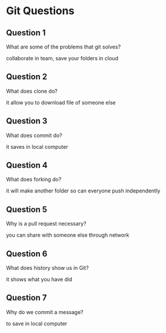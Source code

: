 # Git Questions

## Question 1

What are some of the problems that git solves?

<!-- Answer the question under this comment -->
collaborate in team, save your folders in cloud

## Question 2

What does clone do?

<!-- Answer the question under this comment -->
it allow you to download file of someone else

## Question 3

What does commit do?

<!-- Answer the question under this comment -->
it saves in local computer

## Question 4

What does forking do?

<!-- Answer the question under this comment -->
it will make another folder so can everyone push independently

## Question 5

Why is a pull request necessary?

<!-- Answer the question under this comment -->
you can share with someone else through network

## Question 6

What does history show us in Git?

<!-- Answer the question under this comment -->
it shows what you have did

## Question 7

Why do we commit a message?

<!-- Answer the question under this comment -->
to save in local computer